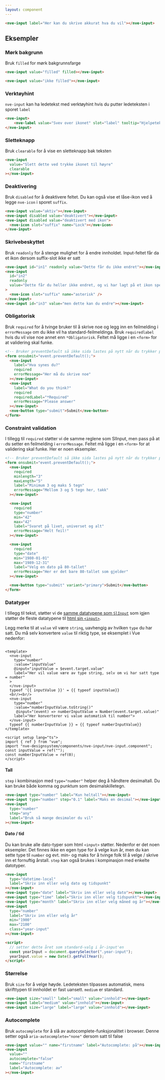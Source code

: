 ```yaml
---
layout: component
---
```


<CodeExamplePreview arrangeComponentsVertically>

```html
<nve-input label="Her kan du skrive akkurat hva du vil"></nve-input>
```

</CodeExamplePreview>

## Eksempler

### Mørk bakgrunn

Bruk `filled` for mørk bakgrunnsfarge

<CodeExamplePreview>

```html
<nve-input value="filled" filled></nve-input>

<nve-input value="ikke filled"></nve-input>
```

</CodeExamplePreview>

### Verktøyhint

`nve-input` kan ha ledetekst med verktøyhint hvis du putter ledeteksten i sporet `label`

<CodeExamplePreview arrangeComponentsVertically>

```html
<nve-input>
    <nve-label value="Svev over ikonet" slot="label" tooltip="Hjelpetekst"><nve-label>
</nve-input>
```

</CodeExamplePreview>

### Sletteknapp

Bruk `clearable` for å vise en sletteknapp bak teksten

<CodeExamplePreview arrangeComponentsVertically>

```html
<nve-input
  value="Slett dette ved trykke ikonet til høyre"
  clearable
></nve-input>
```

</CodeExamplePreview>

### Deaktivering

Bruk `disabled` for å deaktivere feltet.
Du kan også vise et låse-ikon ved å legge `nve-icon` i sporet `suffix`.

<CodeExamplePreview>

```html
<nve-input value="aktiv"></nve-input>
<nve-input disabled value="deaktivert"></nve-input>
<nve-input disabled value="deaktivert med ikon">
  <nve-icon slot="suffix" name="Lock"></nve-icon>
</nve-input>
```

</CodeExamplePreview>

### Skrivebeskyttet

Bruk `readonly` for å stenge mulighet for å endre innholdet. Input-feltet får da et ikon dersom suffix-slot ikke er satt

<CodeExamplePreview>

```html
<nve-input id="in1" readonly value="Dette får du ikke endret"></nve-input>
<nve-input
  id="in2"
  readonly
  value="Dette får du heller ikke endret, og vi har lagt på et ikon spesifikt her"
>
  <nve-icon slot="suffix" name="asterisk" />
</nve-input>
<nve-input id="in3" value="men dette kan du endre"></nve-input>
```

</CodeExamplePreview>

### Obligatorisk

Bruk `required` for å tvinge bruker til å skrive noe og legg inn en feilmelding i `errorMessage` om du ikke vil ha standard-feilmeldinga.
Bruk `requiredlabel` hvis du vil vise noe annet enn `*Obligatorisk`. Feltet må ligge i en `<form>` for at validering skal funke.

<CodeExamplePreview arrangeComponentsVertically>

```html
<!-- Bruker preventDefault så ikke sida lastes på nytt når du trykker på knappen -->
<form onsubmit="event.preventDefault();">
  <nve-input
    label="Hva synes du?"
    required
    errorMessage="Her må du skrive noe"
  ></nve-input>
  <nve-input
    label="What do you think?"
    required
    requiredLabel="*Required"
    errorMessage="Please answer"
  ></nve-input>
  <nve-button type="submit">Submit</nve-button>
</form>
```

</CodeExamplePreview>

### Constraint validation

I tillegg til `required` støtter vi de samme reglene som SlInput, men pass på at du setter en feilmelding i `errorMessage`.
Feltet må ligge i en `<form>` for at validering skal funke.
Her er noen eksempler.

<CodeExamplePreview arrangeComponentsVertically>

```html
<!-- Bruker preventDefault så ikke sida lastes på nytt når du trykker på knappen -->
<form onsubmit="event.preventDefault();">
  <nve-input
    required
    minlength="3"
    maxLength="5"
    label="Minimum 3 og maks 5 tegn"
    errorMessage="Mellom 3 og 5 tegn her, takk"
  ></nve-input>

  <nve-input
    required
    type="number"
    min="42"
    max="42"
    label="Svaret på livet, universet og alt"
    errorMessage="Helt feil!"
  ></nve-input>

  <nve-input
    required
    type="date"
    min="1980-01-01"
    max="1989-12-31"
    label="Velg en dato på 80-tallet"
    errorMessage="Her er det bare 80-tallet som gjelder"
  ></nve-input>

  <nve-button type="submit" variant="primary">Submit</nve-button>
</form>
```

</CodeExamplePreview>

### Datatyper

I tillegg til tekst, støtter vi de <a href="https://shoelace.style/components/input#input-types" target="\_blank">samme datatypene som `SlInput`</a> som igjen støtter de fleste datatypene til <a href="https://developer.mozilla.org/en-US/docs/Web/HTML/Element/input#input_types" target="\_blank">html sin `<input>`</a>.

Legg merke til at `value` vil være `string`, uavhengig av hvilken `type` du har satt.
Du må selv konvertere `value` til riktig type, se eksemplet i Vue nedenfor:

<SandboxPreview>

```

<template>
  <nve-input
    type="number"
    :value="inputValue"
    @input="inputValue = $event.target.value"
    label="Her vil value være av type string, selv om vi har satt type = number"
  >
  </nve-input>
  typeof '{{ inputValue }}' = {{ typeof inputValue}}
  <br/><br/>
  <nve-input
    type="number"
    :value="numberInputValue.toString()"
     @input="(event) => numberInputValue = Number(event.target.value)"
    label="Her konverterer vi value automatisk til number">
  </nve-input>
  typeof {{ numberInputValue }} = {{ typeof numberInputValue}}
</template>

<script setup lang="ts">
import { ref } from "vue";
import "nve-designsystem/components/nve-input/nve-input.component";
const inputValue = ref("");
const numberInputValue = ref(0);
</script>

```

</SandboxPreview>

#### Tall

`step` i kombinasjon med `type="number"` helper deg å håndtere desimaltall. Du kan bruke både komma og punktum som desimalskilletegn.

<CodeExamplePreview>

```html
<nve-input type="number" label="Kun heltall"></nve-input>
<nve-input type="number" step="0.1" label="Maks en desimal"></nve-input>
<nve-input
  type="number"
  step="any"
  label="Bruk så mange desimaler du vil"
></nve-input>
```

</CodeExamplePreview>

#### Dato / tid

Du kan bruke alle dato-typer som html `<input>` støtter. Nedenfor er det noen eksempler.
Det finnes ikke en egen type for å velge kun år, men du kan sette type til `number` og evt. min- og maks for å tvinge folk til å velge / skrive inn et fornuftig årstall.
`step` kan også brukes i kompinasjon med enkelte datotyper.

<CodeExamplePreview>

```html
<nve-input
  type="datetime-local"
  label="Skriv inn eller velg dato og tidspunkt"
></nve-input>
<nve-input type="date" label="Skriv inn eller velg dato"></nve-input>
<nve-input type="time" label="Skriv inn eller velg tidspunkt"></nve-input>
<nve-input type="month" label="Skriv inn eller velg måned og år"></nve-input>
<nve-input
  type="number"
  label="Skriv inn eller velg år"
  min="1900"
  max="2100"
  class="year-input"
></nve-input>

<script>
  // setter dette året som standard-valg i år-input'en
  const yearInput = document.querySelector(".year-input");
  yearInput.value = new Date().getFullYear();
</script>
```

</CodeExamplePreview>

### Størrelse

Bruk `size` for å velge høyde. Ledeteksten tilpasses automatisk, mens skrifttypen til innholdet er fast uansett. `medium` er standard.

<CodeExamplePreview>

```html
<nve-input size="small" label="small" value="innhold"></nve-input>
<nve-input label="medium" value="innhold"></nve-input>
<nve-input size="large" label="large" value="innhold"></nve-input>
```

</CodeExamplePreview>

### Autocomplete

Bruk `autocomplete` for å slå av autocomplete-funksjonalitet i browser. Denne setter også `aria-autocomplete="none"` dersom satt til false

<CodeExamplePreview>

```html
<nve-input value="" name="firstname" label="Autocomplete: på"></nve-input>
<nve-input
  value=""
  autocomplete="false"
  name="firstname"
  label="Autocomplete: av"
></nve-input>
```

</CodeExamplePreview>
